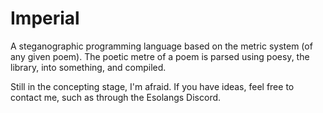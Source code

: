 # Imperial
A steganographic programming language based on the metric system (of any given poem).
The poetic metre of a poem is parsed using poesy, the library, into something, and compiled.

Still in the concepting stage, I'm afraid. If you have ideas, feel free to contact me, such as through the Esolangs Discord.
